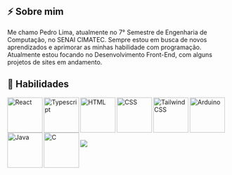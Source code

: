 
## ⚡ Sobre mim

Me chamo Pedro Lima, atualmente no 7° Semestre de Engenharia de Computação, no SENAI CIMATEC. Sempre estou em busca de novos aprendizados e aprimorar as minhas habilidade com programação. Atualmente estou focando no Desenvolvimento Front-End, com alguns projetos de sites em andamento. 
 
 ## 🚀 Habilidades
 <div style="display: inline_block">
   <img align="left" src="https://cdn.jsdelivr.net/gh/devicons/devicon@latest/icons/react/react-original.svg" alt="React" width="80" height="80"/>  
   <img align="left" src="https://cdn.jsdelivr.net/gh/devicons/devicon@latest/icons/typescript/typescript-original.svg" alt="Typescript" width="80" height="80"/> 
   <img align="left" src="https://cdn.jsdelivr.net/gh/devicons/devicon@latest/icons/html5/html5-original.svg" alt="HTML" width="80" height="80"/>
   <img align="left" src="https://cdn.jsdelivr.net/gh/devicons/devicon@latest/icons/css3/css3-original.svg" alt="CSS" width="80" height="80"/> 
   <img align="left" src="https://cdn.jsdelivr.net/gh/devicons/devicon@latest/icons/tailwindcss/tailwindcss-original.svg" alt="TailwindCSS" width="80" height="80"/>
   <img align="left" src="https://cdn.jsdelivr.net/gh/devicons/devicon@latest/icons/arduino/arduino-original.svg" alt="Arduino" width="80" height="80"/> 
   <img align="left" src="https://cdn.jsdelivr.net/gh/devicons/devicon@latest/icons/java/java-original.svg" alt="Java" width="80" height="80" />
   <img align="left" src="https://cdn.jsdelivr.net/gh/devicons/devicon@latest/icons/c/c-original.svg" alt="C" width="80" height="80"/>    
 </div>

<br>
<br>
<br>
<br>

##
<div>
  <a href="https://www.linkedin.com/in/pedro-lima-54a5b3240/" target= "_blank"><img src="https://img.shields.io/badge/LinkedIn-0077B5?style=for-the-badge&logo=linkedin&logoColor=white" target= "_blank"></a>
</div>   

<!--
**PPedrinho/PPedrinho** is a ✨ _special_ ✨ repository because its `README.md` (this file) appears on your GitHub profile.

Here are some ideas to get you started:

- 🔭 I’m currently working on ...
- 🌱 I’m currently learning ...
- 👯 I’m looking to collaborate on ...
- 🤔 I’m looking for help with ...
- 💬 Ask me about ...
- 📫 How to reach me: ...
- 😄 Pronouns: ...
- ⚡ Fun fact: ...
-->
